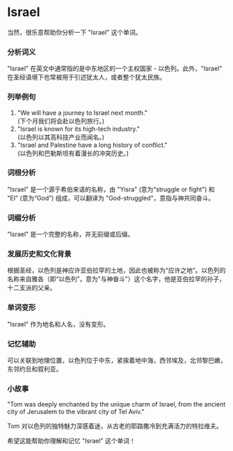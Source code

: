 # Israel

当然，很乐意帮助你分析一下 "Israel" 这个单词。

  

### 分析词义

  

"Israel" 在英文中通常指的是中东地区的一个主权国家 - 以色列。此外，"Israel" 在圣经语境下也常被用于引述犹太人，或者整个犹太民族。

  

### 列举例句

  

1.  "We will have a journey to Israel next month."  
    (下个月我们将会赴以色列旅行。)
2.  "Israel is known for its high-tech industry."  
    (以色列以其高科技产业而闻名。)
3.  "Israel and Palestine have a long history of conflict."  
    (以色列和巴勒斯坦有着漫长的冲突历史。)

  

### 词根分析

  

"Israel" 是一个源于希伯来语的名称，由 "Yisra" (意为“struggle or fight”) 和 "El" (意为“God”) 组成，可以翻译为 "God-struggled"，意指与神共同奋斗。

  

### 词缀分析

  

"Israel" 是一个完整的名称，并无前缀或后缀。

  

### 发展历史和文化背景

  

根据圣经，以色列是神应许亚伯拉罕的土地，因此也被称为“应许之地”。以色列的名称来自雅各（即“以色列”，意为"与神奋斗"）这个名字，他是亚伯拉罕的孙子，十二支派的父亲。

  

### 单词变形

  

"Israel" 作为地名和人名，没有变形。

  

### 记忆辅助

  

可以关联到地理位置，以色列位于中东，紧挨着地中海，西邻埃及，北邻黎巴嫩，东邻约旦和叙利亚。

  

### 小故事

  

"Tom was deeply enchanted by the unique charm of Israel, from the ancient city of Jerusalem to the vibrant city of Tel Aviv."

  

Tom 对以色列的独特魅力深感着迷，从古老的耶路撒冷到充满活力的特拉维夫。

  

希望这能帮助你理解和记忆 "Israel" 这个单词！
